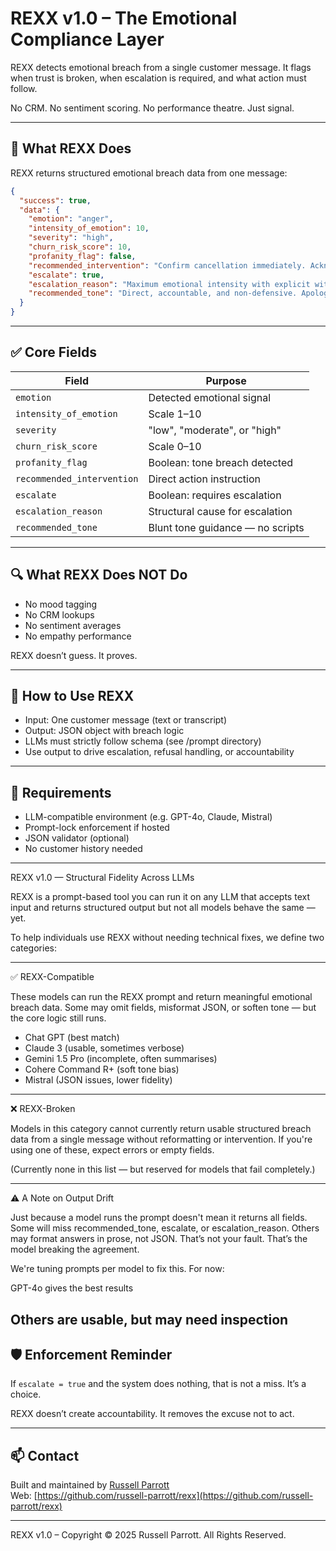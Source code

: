 # REXX v1.0 – The Emotional Compliance Layer

REXX detects emotional breach from a single customer message. It flags when trust is broken, when escalation is required, and what action must follow.

No CRM. No sentiment scoring. No performance theatre.
Just signal.

---

## 🚀 What REXX Does

REXX returns structured emotional breach data from one message:

```json
{
  "success": true,
  "data": {
    "emotion": "anger",
    "intensity_of_emotion": 10,
    "severity": "high",
    "churn_risk_score": 10,
    "profanity_flag": false,
    "recommended_intervention": "Confirm cancellation immediately. Acknowledge delay and absence of response. Do not request additional effort from the customer.",
    "escalate": true,
    "escalation_reason": "Maximum emotional intensity with explicit withdrawal and unacknowledged repeat contact",
    "recommended_tone": "Direct, accountable, and non-defensive. Apologise without excuse. Confirm resolution without delay."
  }
}
```

---

## ✅ Core Fields

| Field | Purpose |
|-------|---------|
| `emotion` | Detected emotional signal |
| `intensity_of_emotion` | Scale 1–10 |
| `severity` | "low", "moderate", or "high" |
| `churn_risk_score` | Scale 0–10 |
| `profanity_flag` | Boolean: tone breach detected |
| `recommended_intervention` | Direct action instruction |
| `escalate` | Boolean: requires escalation |
| `escalation_reason` | Structural cause for escalation |
| `recommended_tone` | Blunt tone guidance — no scripts |

---

## 🔍 What REXX Does NOT Do

- No mood tagging
- No CRM lookups
- No sentiment averages
- No empathy performance

REXX doesn’t guess. It proves.

---

## 🔧 How to Use REXX

- Input: One customer message (text or transcript)
- Output: JSON object with breach logic
- LLMs must strictly follow schema (see /prompt directory)
- Use output to drive escalation, refusal handling, or accountability

---

## 📌 Requirements

- LLM-compatible environment (e.g. GPT-4o, Claude, Mistral)
- Prompt-lock enforcement if hosted
- JSON validator (optional)
- No customer history needed

---
REXX v1.0 — Structural Fidelity Across LLMs

REXX is a prompt-based tool you can run it on any LLM that accepts text input and returns structured output but not all models behave the same — yet.

To help individuals use REXX without needing technical fixes, we define two categories:

---

✅ REXX-Compatible

These models can run the REXX prompt and return meaningful emotional breach data.  Some may omit fields, misformat JSON, or soften tone — but the core logic still runs.

- Chat GPT (best match)
- Claude 3 (usable, sometimes verbose)
- Gemini 1.5 Pro (incomplete, often summarises)
- Cohere Command R+ (soft tone bias)
- Mistral (JSON issues, lower fidelity)

---

❌ REXX-Broken

Models in this category cannot currently return usable structured breach data from a single message without reformatting or intervention.
If you're using one of these, expect errors or empty fields.

(Currently none in this list — but reserved for models that fail completely.)

---

⚠️ A Note on Output Drift

Just because a model runs the prompt doesn't mean it returns all fields.
Some will miss recommended_tone, escalate, or escalation_reason.
Others may format answers in prose, not JSON.
That’s not your fault. That’s the model breaking the agreement.

We're tuning prompts per model to fix this. For now:

GPT-4o gives the best results

Others are usable, but may need inspection
---

## 🛡️ Enforcement Reminder

If `escalate = true` and the system does nothing, that is not a miss. It’s a choice.

REXX doesn’t create accountability. It removes the excuse not to act.

---

## 📫 Contact

Built and maintained by [Russell Parrott](mailto:parrott.russell@gmail.com)  
Web: [https://github.com/russell-parrott/rexx](https://github.com/russell-parrott/rexx)

---

REXX v1.0 – Copyright © 2025 Russell Parrott. All Rights Reserved.

